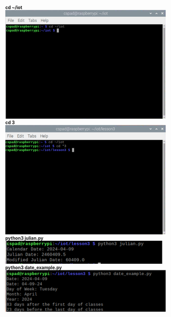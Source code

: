 **cd ~/iot**
![iot](cd_iot.png)
**cd 3**
![3](cd_3.png)
**python3 julian.py**
![julian](python3_julian.png)
**python3 date_example.py**
![date](python3_date.png)
